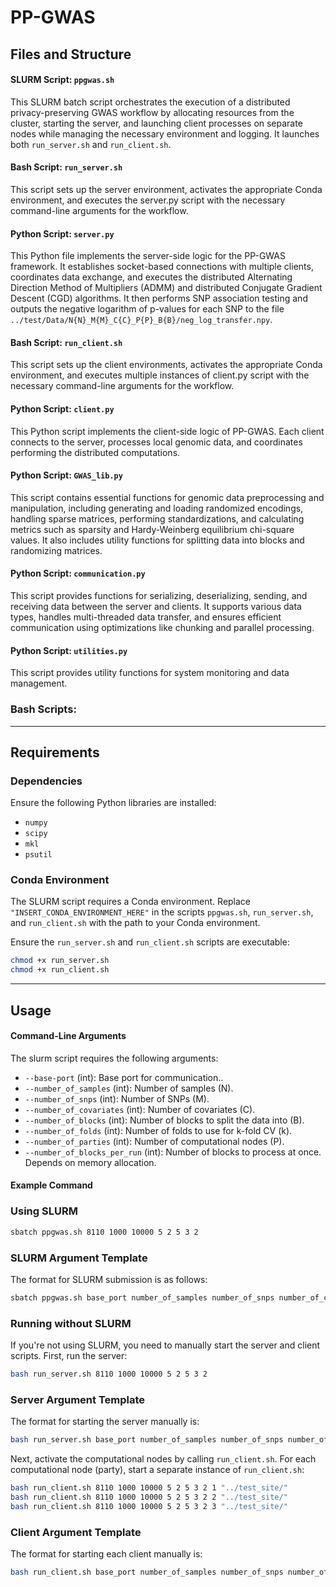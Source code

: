 # PP-GWAS

## Files and Structure

#### SLURM Script: `ppgwas.sh`
This SLURM batch script orchestrates the execution of a distributed privacy-preserving GWAS workflow by allocating resources from the cluster, starting the server, and launching client processes on separate nodes while managing the necessary environment and logging. It launches both `run_server.sh` and `run_client.sh`. 

#### Bash Script: `run_server.sh`
This script sets up the server environment, activates the appropriate Conda environment, and executes the server.py script with the necessary command-line arguments for the workflow.

#### Python Script: `server.py`
This Python file implements the server-side logic for the PP-GWAS framework. It establishes socket-based connections with multiple clients, coordinates data exchange, and executes the distributed Alternating Direction Method of Multipliers (ADMM) and distributed Conjugate Gradient Descent (CGD) algorithms. It then performs SNP association testing and outputs the negative logarithm of p-values for each SNP to the file `../test/Data/N{N}_M{M}_C{C}_P{P}_B{B}/neg_log_transfer.npy`.

#### Bash Script: `run_client.sh`
This script sets up the client environments, activates the appropriate Conda environment, and executes multiple instances of client.py script with the necessary command-line arguments for the workflow.

#### Python Script: `client.py`
This Python script implements the client-side logic of PP-GWAS. Each client connects to the server, processes local genomic data, and coordinates performing the distributed computations. 

#### Python Script: `GWAS_lib.py`
This script contains essential functions for genomic data preprocessing and manipulation, including generating and loading randomized encodings, handling sparse matrices, performing standardizations, and calculating metrics such as sparsity and Hardy-Weinberg equilibrium chi-square values. It also includes utility functions for splitting data into blocks and randomizing matrices.

#### Python Script: `communication.py`
This script provides functions for serializing, deserializing, sending, and receiving data between the server and clients. It supports various data types, handles multi-threaded data transfer, and ensures efficient communication using optimizations like chunking and parallel processing.

#### Python Script: `utilities.py`
This script provides utility functions for system monitoring and data management.

### Bash Scripts: 
---

## Requirements

### Dependencies
Ensure the following Python libraries are installed:
- `numpy`
- `scipy`
- `mkl`
- `psutil`


### Conda Environment
The SLURM script requires a Conda environment. Replace `"INSERT_CONDA_ENVIRONMENT_HERE"` in the scripts `ppgwas.sh`, `run_server.sh`, and `run_client.sh` with the path to your Conda environment.

Ensure the `run_server.sh` and `run_client.sh` scripts are executable:
   ```bash
   chmod +x run_server.sh
   chmod +x run_client.sh
```

---

## Usage

#### Command-Line Arguments
The slurm script requires the following arguments:
- `--base-port` (int): Base port for communication..
- `--number_of_samples` (int): Number of samples (N).
- `--number_of_snps` (int): Number of SNPs (M).
- `--number_of_covariates` (int): Number of covariates (C).
- `--number_of_blocks` (int): Number of blocks to split the data into (B).
- `--number_of_folds` (int): Number of folds to use for k-fold CV (k).
- `--number_of_parties` (int): Number of computational nodes (P).
- `--number_of_blocks_per_run` (int): Number of blocks to process at once. Depends on memory allocation. 


#### Example Command
### Using SLURM
```bash
sbatch ppgwas.sh 8110 1000 10000 5 2 5 3 2 
```
### SLURM Argument Template
The format for SLURM submission is as follows:
```bash
sbatch ppgwas.sh base_port number_of_samples number_of_snps number_of_covariates number_of_blocks number_of_folds number_of_parties number_of_blocks_per_run 
```

### Running without SLURM
If you're not using SLURM, you need to manually start the server and client scripts. First, run the server:
```bash
bash run_server.sh 8110 1000 10000 5 2 5 3 2
```
### Server Argument Template
The format for starting the server manually is:
```bash
bash run_server.sh base_port number_of_samples number_of_snps number_of_covariates number_of_blocks number_of_folds number_of_parties number_of_blocks_per_run
```
Next, activate the computational nodes by calling `run_client.sh`. For each computational node (party), start a separate instance of `run_client.sh`:
```bash
bash run_client.sh 8110 1000 10000 5 2 5 3 2 1 "../test_site/"
bash run_client.sh 8110 1000 10000 5 2 5 3 2 2 "../test_site/"
bash run_client.sh 8110 1000 10000 5 2 5 3 2 3 "../test_site/"

```
### Client Argument Template
The format for starting each client manually is:
```bash
bash run_client.sh base_port number_of_samples number_of_snps number_of_covariates number_of_blocks number_of_folds number_of_blocks_per_run number_of_parties party_id output_folder
```



